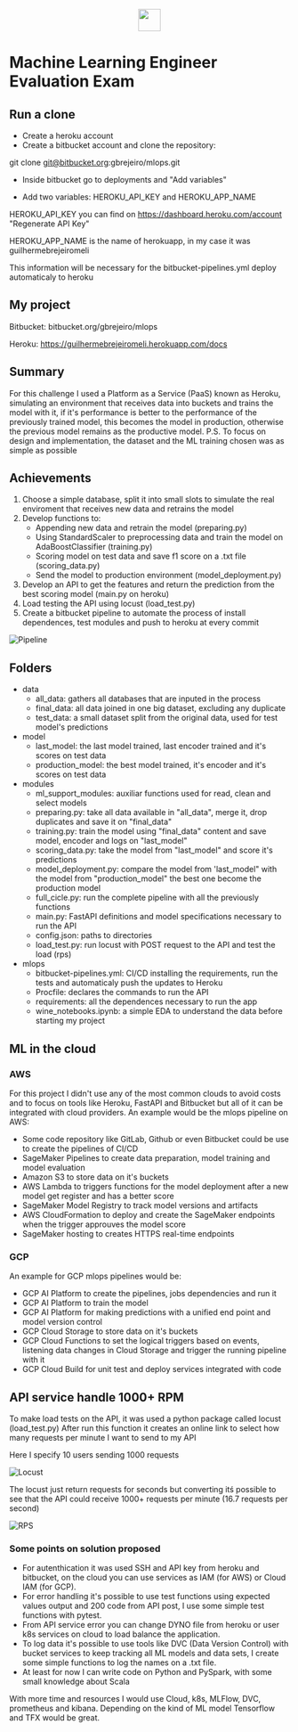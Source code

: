 <p align="center"><img height="40" width="40" src="https://upload.wikimedia.org/wikipedia/en/thumb/2/20/MercadoLibre.svg/1200px-MercadoLibre.svg.png"></p>

# Machine Learning Engineer Evaluation Exam

## Run a clone

- Create a heroku account
- Create a bitbucket account and clone the repository:

git clone git@bitbucket.org:gbrejeiro/mlops.git

- Inside bitbucket go to deployments and "Add variables"

- Add two variables: HEROKU_API_KEY and HEROKU_APP_NAME

HEROKU_API_KEY you can find on https://dashboard.heroku.com/account "Regenerate API Key"  

HEROKU_APP_NAME is the name of herokuapp, in my case it was guilhermebrejeiromeli

This information will be necessary for the bitbucket-pipelines.yml deploy automaticaly to heroku


## My project
Bitbucket: bitbucket.org/gbrejeiro/mlops  

Heroku: https://guilhermebrejeiromeli.herokuapp.com/docs

## Summary

For this challenge I used a Platform as a Service (PaaS) known as Heroku, simulating an environment that receives data into buckets and trains the model with it, if it's performance is better to the performance of the previously trained model, this becomes the model in production, otherwise the previous model remains as the productive model.
P.S. To focus on design and implementation, the dataset and the ML training chosen was as simple as possible
## Achievements
1. Choose a simple database, split it into small slots to simulate the real enviroment that receives new data and retrains the model
2. Develop functions to:
    * Appending new data and retrain the model (preparing.py)
    * Using StandardScaler to preprocessing data and train the model on AdaBoostClassifier (training.py)
    * Scoring model on test data and save f1 score on a .txt file (scoring_data.py)
    * Send the model to production environment (model_deployment.py)
3. Develop an API to get the features and return the prediction from the best scoring model (main.py on heroku)
4. Load testing the API using locust (load_test.py)
5. Create a bitbucket pipeline to automate the process of install dependences, test modules and push to heroku at every commit

![Pipeline](images/full_cicle.png)

## Folders

* data 
    - all_data: gathers all databases that are inputed in the process
    - final_data: all data joined in one big dataset, excluding any duplicate
    - test_data: a small dataset split from the original data, used for test model's predictions
* model
    - last_model: the last model trained, last encoder trained and it's scores on test data
    - production_model: the best model trained, it's encoder and it's scores on test data
* modules
    - ml_support_modules: auxiliar functions used for read, clean and select models
    - preparing.py: take all data available in "all_data", merge it, drop duplicates and save it on "final_data"
    - training.py: train the model using "final_data" content and save model, encoder and logs on "last_model"
    - scoring_data.py: take the model from "last_model" and score it's predictions
    - model_deployment.py: compare the model from 'last_model" with the model from "production_model" the best one become the production model
    - full_cicle.py: run the complete pipeline with all the previously functions
    - main.py: FastAPI definitions and model specifications necessary to run the API
    - config.json: paths to directories
    - load_test.py: run locust with POST request to the API and test the load (rps)
* mlops
    - bitbucket-pipelines.yml: CI/CD installing the requirements, run the tests and automaticaly push the updates to Heroku
    - Procfile: declares the commands to run the API
    - requirements: all the dependences necessary to run the app
    - wine_notebooks.ipynb: a simple EDA to understand the data before starting my project

## ML in the cloud
### AWS
For this project I didn't use any of the most common clouds to avoid costs and to focus on tools like Heroku, FastAPI and Bitbucket but all of it can be integrated with cloud providers.
An example would be the mlops pipeline on AWS:
- Some code repository like GitLab, Github or even Bitbucket could be use to create the pipelines of CI/CD
- SageMaker Pipelines to create data preparation, model training and model evaluation
- Amazon S3 to store data on it's buckets
- AWS Lambda to triggers functions for the model deployment after a new model get register and has a better score
- SageMaker Model Registry to track model versions and artifacts
- AWS CloudFormation to deploy and create the SageMaker endpoints when the trigger approuves the model score
- SageMaker hosting to creates HTTPS real-time endpoints

### GCP
An example for GCP mlops pipelines would be:


- GCP AI Platform to create the pipelines, jobs dependencies and run it 
- GCP AI Platform to train the model 
- GCP AI Platform for making predictions with a unified end point and model version control
- GCP Cloud Storage to store data on it's buckets
- GCP Cloud Functions to set the logical triggers based on events, listening data changes in Cloud Storage and trigger the running pipeline with it
- GCP Cloud Build for unit test and deploy services integrated with code

## API service handle 1000+ RPM
To make load tests on the API, it was used a python package called locust (load_test.py)
After run this function it creates an online link to select how many requests per minute I want to send to my API


Here I specify 10 users sending 1000 requests


![Locust](images/simulate.png)


The locust just return requests for seconds but converting itś possible to see that the API could receive 1000+ requests per minute (16.7 requests per second)


![RPS](images/24rps.png)

### Some points on solution proposed
* For autenthication it was used SSH and API key from heroku and bitbucket, on the cloud you can use services as IAM (for AWS) or Cloud IAM (for GCP).
* For error handling it's possible to use test functions using expected values output and 200 code from API post, I use some simple test functions with pytest.
* From API service error you can change DYNO file from heroku or user k8s services on cloud to load balance the application.
* To log data it's possible to use tools like DVC (Data Version Control) with bucket services to keep tracking all ML models and data sets, I create some simple functions to log the names on a .txt file.
* At least for now I can write code on Python and PySpark, with some small knowledge about Scala

With more time and resources I would use Cloud, k8s, MLFlow, DVC, prometheus and kibana. Depending on the kind of ML model Tensorflow and TFX would be great.
